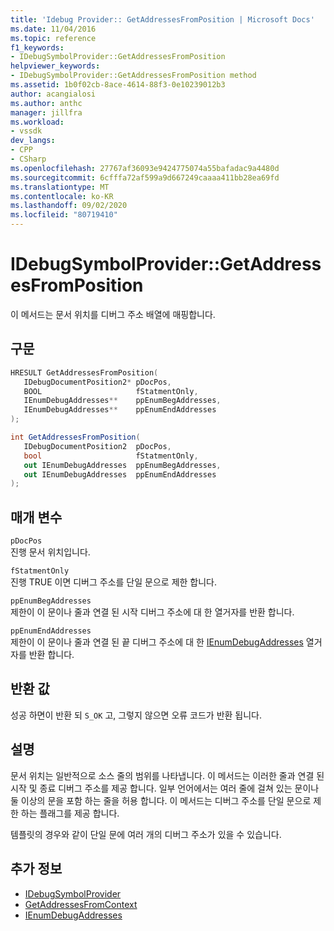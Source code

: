 ```yaml
---
title: 'Idebug Provider:: GetAddressesFromPosition | Microsoft Docs'
ms.date: 11/04/2016
ms.topic: reference
f1_keywords:
- IDebugSymbolProvider::GetAddressesFromPosition
helpviewer_keywords:
- IDebugSymbolProvider::GetAddressesFromPosition method
ms.assetid: 1b0f02cb-8ace-4614-88f3-0e10239012b3
author: acangialosi
ms.author: anthc
manager: jillfra
ms.workload:
- vssdk
dev_langs:
- CPP
- CSharp
ms.openlocfilehash: 27767af36093e9424775074a55bafadac9a4480d
ms.sourcegitcommit: 6cfffa72af599a9d667249caaaa411bb28ea69fd
ms.translationtype: MT
ms.contentlocale: ko-KR
ms.lasthandoff: 09/02/2020
ms.locfileid: "80719410"
---
```

# <a name="idebugsymbolprovidergetaddressesfromposition"></a>IDebugSymbolProvider::GetAddressesFromPosition
이 메서드는 문서 위치를 디버그 주소 배열에 매핑합니다.

## <a name="syntax"></a>구문

```cpp
HRESULT GetAddressesFromPosition( 
   IDebugDocumentPosition2* pDocPos,
   BOOL                     fStatmentOnly,
   IEnumDebugAddresses**    ppEnumBegAddresses,
   IEnumDebugAddresses**    ppEnumEndAddresses
);
```

```csharp
int GetAddressesFromPosition( 
   IDebugDocumentPosition2  pDocPos,
   bool                     fStatmentOnly,
   out IEnumDebugAddresses  ppEnumBegAddresses,
   out IEnumDebugAddresses  ppEnumEndAddresses
);
```

## <a name="parameters"></a>매개 변수
`pDocPos`\
진행 문서 위치입니다.

`fStatmentOnly`\
진행 TRUE 이면 디버그 주소를 단일 문으로 제한 합니다.

`ppEnumBegAddresses`\
제한이 이 문이나 줄과 연결 된 시작 디버그 주소에 대 한 열거자를 반환 합니다.

`ppEnumEndAddresses`\
제한이 이 문이나 줄과 연결 된 끝 디버그 주소에 대 한 [IEnumDebugAddresses](../../../extensibility/debugger/reference/ienumdebugaddresses.md) 열거자를 반환 합니다.

## <a name="return-value"></a>반환 값
 성공 하면이 반환 되 `S_OK` 고, 그렇지 않으면 오류 코드가 반환 됩니다.

## <a name="remarks"></a>설명
 문서 위치는 일반적으로 소스 줄의 범위를 나타냅니다. 이 메서드는 이러한 줄과 연결 된 시작 및 종료 디버그 주소를 제공 합니다. 일부 언어에서는 여러 줄에 걸쳐 있는 문이나 둘 이상의 문을 포함 하는 줄을 허용 합니다. 이 메서드는 디버그 주소를 단일 문으로 제한 하는 플래그를 제공 합니다.

 템플릿의 경우와 같이 단일 문에 여러 개의 디버그 주소가 있을 수 있습니다.

## <a name="see-also"></a>추가 정보
- [IDebugSymbolProvider](../../../extensibility/debugger/reference/idebugsymbolprovider.md)
- [GetAddressesFromContext](../../../extensibility/debugger/reference/idebugsymbolprovider-getaddressesfromcontext.md)
- [IEnumDebugAddresses](../../../extensibility/debugger/reference/ienumdebugaddresses.md)
